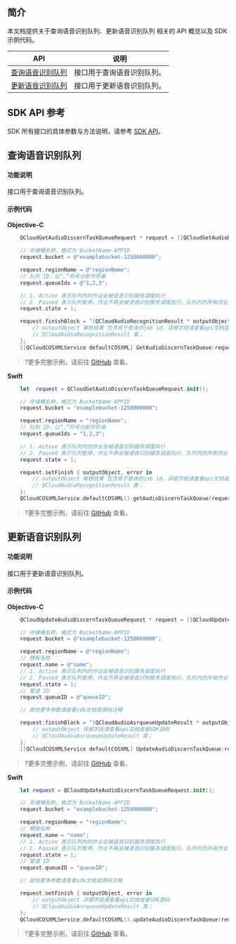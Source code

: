 

## 简介

本文档提供关于查询语音识别队列、更新语音识别队列 相关的 API 概览以及 SDK 示例代码。

| API                                                          |  说明                                  |
| ------------------------------------------------------------ | ----------------------------------------- |
| [查询语音识别队列](https://cloud.tencent.com/document/product/460/46234) |接口用于查询语音识别队列。|
| [更新语音识别队列](https://cloud.tencent.com/document/product/460/46235) |接口用于更新语音识别队列。|

## SDK API 参考

SDK 所有接口的具体参数与方法说明，请参考 [SDK API](https://cos-ios-sdk-doc-1253960454.file.myqcloud.com/)。

## 查询语音识别队列

#### 功能说明

接口用于查询语音识别队列。

#### 示例代码
**Objective-C**

[//]: # (.cssg-snippet-post-audiodiscern-taskqueue)
```objective-c
    QCloudGetAudioDiscernTaskQueueRequest * request = [[QCloudGetAudioDiscernTaskQueueRequest alloc]init];

    // 存储桶名称，格式为 BucketName-APPID
    request.bucket = @"examplebucket-1250000000";

    request.regionName = @"regionName";
    // 队列 ID，以“,”符号分割字符串
    request.queueIds = @"1,2,3";

    // 1. Active 表示队列内的作业会被语音识别服务调度执行
    // 2. Paused 表示队列暂停，作业不再会被语音识别服务调度执行，队列内的所有作业状态维持在暂停状态，已经处于识别中的任务将继续执行，不受影响
    request.state = 1;

    request.finishBlock = ^(QCloudAudioRecognitionResult * outputObject, NSError *error) {
        // outputObject 审核结果 包含用于查询的job id，详细字段请查看api文档或者SDK源码
        // QCloudAudioRecognitionResult 类；
    };
    [[QCloudCOSXMLService defaultCOSXML] GetAudioDiscernTaskQueue:request];
```

>?更多完整示例，请前往 [GitHub](https://github.com/tencentyun/cos-snippets/tree/master/iOS/Objc/Examples/cases/AudioDiscernTaskQueue.m) 查看。

**Swift**

[//]: # (.cssg-snippet-post-audiodiscern-taskqueue)
```swift
    let  request = QCloudGetAudioDiscernTaskQueueRequest.init();

    // 存储桶名称，格式为 BucketName-APPID
    request.bucket = "examplebucket-1250000000";

    request.regionName = "regionName";
    // 队列 ID，以“,”符号分割字符串
    request.queueIds = "1,2,3";

    // 1. Active 表示队列内的作业会被语音识别服务调度执行
    // 2. Paused 表示队列暂停，作业不再会被语音识别服务调度执行，队列内的所有作业状态维持在暂停状态，已经处于识别中的任务将继续执行，不受影响
    request.state = 1;

    request.setFinish { outputObject, error in
        // outputObject 审核结果 包含用于查询的job id，详细字段请查看api文档或者SDK源码
        // QCloudAudioRecognitionResult 类；
    };
    QCloudCOSXMLService.defaultCOSXML().getAudioDiscernTaskQueue(request);
```

>?更多完整示例，请前往 [GitHub](https://github.com/tencentyun/cos-snippets/tree/master/iOS/Swift/Examples/cases/AudioDiscernTaskQueue.swift) 查看。

## 更新语音识别队列

#### 功能说明

接口用于更新语音识别队列。

#### 示例代码
**Objective-C**

[//]: # (.cssg-snippet-update-audiodiscern-taskqueue)
```objective-c
    QCloudUpdateAudioDiscernTaskQueueRequest * request = [[QCloudUpdateAudioDiscernTaskQueueRequest alloc]init];

    // 存储桶名称，格式为 BucketName-APPID
    request.bucket = @"examplebucket-1250000000";

    request.regionName = @"regionName";
    // 模板名称
    request.name = @"name";
    // 1. Active 表示队列内的作业会被语音识别服务调度执行
    // 2. Paused 表示队列暂停，作业不再会被语音识别服务调度执行，队列内的所有作业状态维持在暂停状态，已经处于识别中的任务将继续执行，不受影响
    request.state = 1;
    // 管道 ID
    request.queueID = @"queueID";

    // 其他更多参数请查看sdk文档或源码注释

    request.finishBlock = ^(QCloudAudioAsrqueueUpdateResult * outputObject, NSError *error) {
        // outputObject 详细字段请查看api文档或者SDK源码
        // QCloudAudioAsrqueueUpdateResult 类；
    };
    [[QCloudCOSXMLService defaultCOSXML] UpdateAudioDiscernTaskQueue:request];
```

>?更多完整示例，请前往 [GitHub](https://github.com/tencentyun/cos-snippets/tree/master/iOS/Objc/Examples/cases/AudioDiscernTaskQueue.m) 查看。

**Swift**

[//]: # (.cssg-snippet-update-audiodiscern-taskqueue)
```swift
    let request = QCloudUpdateAudioDiscernTaskQueueRequest.init();

    // 存储桶名称，格式为 BucketName-APPID
    request.bucket = "examplebucket-1250000000";

    request.regionName = "regionName";
    // 模板名称
    request.name = "name";
    // 1. Active 表示队列内的作业会被语音识别服务调度执行
    // 2. Paused 表示队列暂停，作业不再会被语音识别服务调度执行，队列内的所有作业状态维持在暂停状态，已经处于识别中的任务将继续执行，不受影响
    request.state = 1;
    // 管道 ID
    request.queueID = "queueID";

    // 其他更多参数请查看sdk文档或源码注释

    request.setFinish { outputObject, error in
        // outputObject 详细字段请查看api文档或者SDK源码
        // QCloudAudioAsrqueueUpdateResult 类；
    };
    QCloudCOSXMLService.defaultCOSXML().updateAudioDiscernTaskQueue(request);
```

>?更多完整示例，请前往 [GitHub](https://github.com/tencentyun/cos-snippets/tree/master/iOS/Swift/Examples/cases/AudioDiscernTaskQueue.swift) 查看。